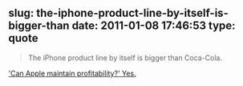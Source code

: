 slug: the-iphone-product-line-by-itself-is-bigger-than
date: 2011-01-08 17:46:53
type: quote
---

> The iPhone product line by itself is bigger than Coca-Cola.

['Can Apple maintain profitability?' Yes.](http://www.tuaw.com/2011/01/04/can-apple-maintain-profitability/)

